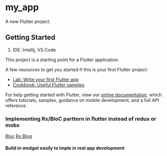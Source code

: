 # my_app

A new Flutter project.

## Getting Started

1. IDE: Intellij, VS Code

This project is a starting point for a Flutter application.

A few resources to get you started if this is your first Flutter project:

- [Lab: Write your first Flutter app](https://flutter.dev/docs/get-started/codelab)
- [Cookbook: Useful Flutter samples](https://flutter.dev/docs/cookbook)

For help getting started with Flutter, view our
[online documentation](https://flutter.dev/docs), which offers tutorials,
samples, guidance on mobile development, and a full API reference.

### Implementing Rx/BloC parttern in flutter instead of redux or mobx

[Bloc](https://medium.com/flutter-community/why-use-rxdart-and-how-we-can-use-with-bloc-pattern-in-flutter-a64ca2c7c52d)
[Rx Blog](https://medium.com/flutterpub/architecting-your-flutter-project-bd04e144a8f1)

#### Build in wedget easily to imple in real app development
